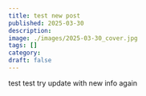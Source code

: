 ```yaml
---
title: test new post  
published: 2025-03-30  
description:
image: ./images/2025-03-30_cover.jpg
tags: []
category: 
draft: false
---
```

test test try update with new info again